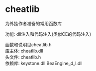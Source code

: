 # cheatlib
为外挂作者准备的常用函数库  

功能: dll注入和代码注入(类似CE的代码注入)  

函数和说明见cheatlib.h  
库主体: cheatlib.dll  
头文件: cheatlib.h  
依赖库: keystone.dll BeaEngine_d_l.dll  
